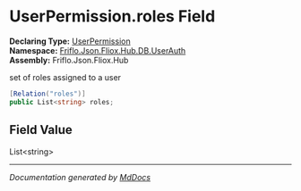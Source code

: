 ﻿<!--  
  <auto-generated>   
    The contents of this file were generated by a tool.  
    Changes to this file may be list if the file is regenerated  
  </auto-generated>   
-->

# UserPermission.roles Field

**Declaring Type:** [UserPermission](../index.md)  
**Namespace:** [Friflo.Json.Fliox.Hub.DB.UserAuth](../../index.md)  
**Assembly:** Friflo.Json.Fliox.Hub

set of roles assigned to a user

```csharp
[Relation("roles")]
public List<string> roles;
```

## Field Value

List\<string\>

___

*Documentation generated by [MdDocs](https://github.com/ap0llo/mddocs)*
